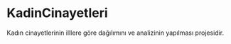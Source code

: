 # KadinCinayetleri

Kadın cinayetlerinin illlere göre dağılımını ve analizinin yapılması projesidir.
